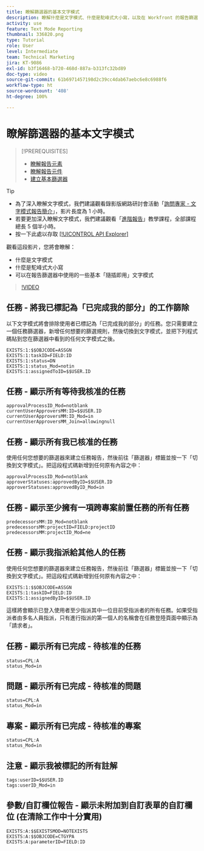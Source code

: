 ```yaml
---
title: 瞭解篩選器的基本文字模式
description: 瞭解什麼是文字模式、什麼是駝峰式大小寫，以及在 Workfront 的報告篩選器中可以使用的一些基本的「隨插即用」文字模式。
activity: use
feature: Text Mode Reporting
thumbnail: 336820.png
type: Tutorial
role: User
level: Intermediate
team: Technical Marketing
jira: KT-9086
exl-id: b3f16468-b720-468d-887a-b313fc32bd89
doc-type: video
source-git-commit: 61b6971457198d2c39cc4dab67aebc6e8c6988f6
workflow-type: ht
source-wordcount: '408'
ht-degree: 100%

---
```


# 瞭解篩選器的基本文字模式

>[!PREREQUISITES]
>
>* [瞭解報告元素](https://experienceleague.adobe.com/docs/workfront-learn/tutorials-workfront/reporting/basic-reporting/reporting-elements.html?lang=zh-Hant)
>* [瞭解報告元件](https://experienceleague.adobe.com/docs/workfront-learn/tutorials-workfront/reporting/basic-reporting/reporting-components.html?lang=zh-Hant)
>* [建立基本篩選器](https://experienceleague.adobe.com/docs/workfront-learn/tutorials-workfront/reporting/intermediate-reporting/basic-text-mode-for-filters.html?lang=zh-Hant)


>[!TIP]
>
>* 為了深入瞭解文字模式，我們建議觀看錄影版網路研討會活動「[詢問專家 - 文字模式報告簡介](https://experienceleague.adobe.com/docs/workfront-events/events/reporting-and-dashboards/introduction-to-text-mode-reporting.html?lang=zh-Hant)」，影片長度為 1 小時。
>* 若要更加深入瞭解文字模式，我們建議觀看「[進階報告](https://experienceleague.adobe.com/docs/workfront-learn/tutorials-workfront/reporting/advanced-reporting/welcome-to-advanced-reporting.html?lang=zh-Hant)」教學課程，全部課程總長 5 個半小時。
>* 按一下此處以存取 [[!UICONTROL API Explorer]](https://developer.adobe.com/workfront/api-explorer/)


觀看這段影片，您將會瞭解：

* 什麼是文字模式
* 什麼是駝峰式大小寫
* 可以在報告篩選器中使用的一些基本「隨插即用」文字模式

>[!VIDEO](https://video.tv.adobe.com/v/336820/?quality=12&learn=on)


## 任務 - 將我已標記為「已完成我的部分」的工作篩除

以下文字模式將會排除使用者已標記為「已完成我的部分」的任務。您只需要建立一個任務篩選器，新增任何想要的篩選規則，然後切換到文字模式，並把下列程式碼貼到您在篩選器中看到的任何文字模式之後。

```
EXISTS:1:$$OBJCODE=ASSGN  
EXISTS:1:taskID=FIELD:ID  
EXISTS:1:status=DN  
EXISTS:1:status_Mod=notin  
EXISTS:1:assignedToID=$$USER.ID 
```

## 任務 - 顯示所有等待我核准的任務

```
approvalProcessID_Mod=notblank
currentUserApproversMM:ID=$$USER.ID
currentUserApproversMM:ID_Mod=in
currentUserApproversMM_Join=allowingnull
```

## 任務 - 顯示所有我已核准的任務

使用任何您想要的篩選器來建立任務報告，然後前往「篩選器」標籤並按一下「切換到文字模式」。把這段程式碼新增到任何原有內容之中：

```
approvalProcessID_Mod=notblank
approverStatuses:approvedByID=$$USER.ID
approverStatuses:approvedByID_Mod=in
```

## 任務 - 顯示至少擁有一項跨專案前置任務的所有任務

```
predecessorsMM:ID_Mod=notblank
predecessorsMM:projectID=FIELD:projectID
predecessorsMM:projectID_Mod=ne
```

## 任務 - 顯示我指派給其他人的任務

使用任何您想要的篩選器來建立任務報告，然後前往「篩選器」標籤並按一下「切換到文字模式」。把這段程式碼新增到任何原有內容之中：

```
EXISTS:1:$$OBJCODE=ASSGN
EXISTS:1:taskID=FIELD:ID
EXISTS:1:assignedByID=$$USER.ID
```

這樣將會顯示已登入使用者至少指派其中一位目前受指派者的所有任務。如果受指派者由多名人員指派，只有進行指派的第一個人的名稱會在任務登陸頁面中顯示為「請求者」。

## 任務 - 顯示所有已完成 - 待核准的任務

```
status=CPL:A
status_Mod=in
```


## 問題 - 顯示所有已完成 - 待核准的問題

```
status=CPL:A
status_Mod=in
```


## 專案 - 顯示所有已完成 - 待核准的專案

```
status=CPL:A
status_Mod=in
```


## 注意 - 顯示我被標記的所有註解

```
tags:userID=$$USER.ID
tags:userID_Mod=in
```


## 參數/自訂欄位報告 - 顯示未附加到自訂表單的自訂欄位 (在清除工作中十分實用)

```
EXISTS:A:$$EXISTSMOD=NOTEXISTS
EXISTS:A:$$OBJCODE=CTGYPA
EXISTS:A:parameterID=FIELD:ID
```
